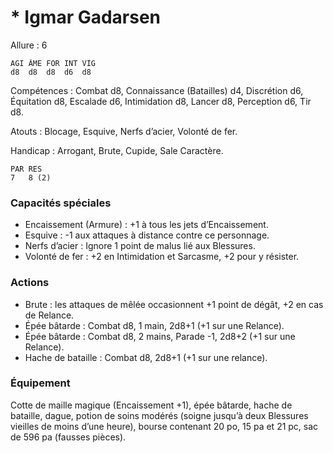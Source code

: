 # * Igmar Gadarsen

Allure : 6

	AGI	ÂME	FOR	INT	VIG
	d8	d8	d8	d6	d8

Compétences : Combat d8, Connaissance (Batailles) d4, Discrétion d6, Équitation d8, Escalade d6, Intimidation d8, Lancer d8, Perception d6, Tir d8.

Atouts : Blocage, Esquive, Nerfs d’acier, Volonté de fer.

Handicap : Arrogant, Brute, Cupide, Sale Caractère.

	PAR	RES
	7	8 (2)

### Capacités spéciales
- Encaissement (Armure) : +1 à tous les jets d’Encaissement.
- Esquive : -1 aux attaques à distance contre ce personnage.
- Nerfs d’acier : Ignore 1 point de malus lié aux Blessures.
- Volonté de fer : +2 en Intimidation et Sarcasme, +2 pour y résister.

### Actions
- Brute : les attaques de mêlée occasionnent +1 point de dégât, +2 en cas de Relance.
- Épée bâtarde : Combat d8, 1 main, 2d8+1 (+1 sur une Relance).
- Épée bâtarde : Combat d8, 2 mains, Parade -1, 2d8+2 (+1 sur une Relance).
- Hache de bataille : Combat d8, 2d8+1 (+1 sur une relance).

### Équipement
Cotte de maille magique (Encaissement +1), épée bâtarde, hache de bataille, dague, potion de soins modérés (soigne jusqu’à deux Blessures vieilles de moins d’une heure), bourse contenant 20 po, 15 pa et 21 pc, sac de 596 pa (fausses pièces).
